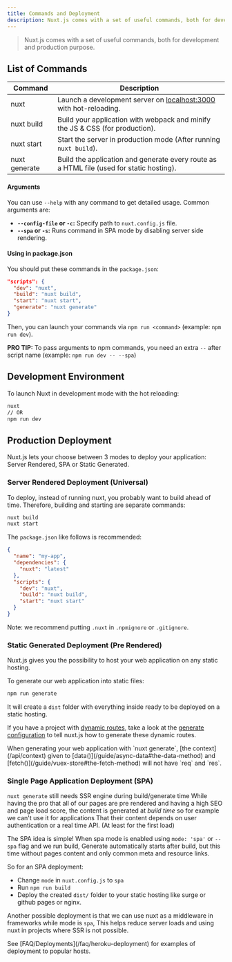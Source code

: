 ```yaml
---
title: Commands and Deployment
description: Nuxt.js comes with a set of useful commands, both for development and production purpose.
---
```


> Nuxt.js comes with a set of useful commands, both for development and production purpose.

## List of Commands

| Command         | Description                                                                                |
|-----------------|--------------------------------------------------------------------------------------------|
| nuxt            | Launch a development server on [localhost:3000](http://localhost:3000) with hot-reloading. |
| nuxt build      | Build your application with webpack and minify the JS & CSS (for production).              |
| nuxt start      | Start the server in production mode (After running `nuxt build`).                          |
| nuxt generate   | Build the application and generate every route as a HTML file (used for static hosting).   |

#### Arguments
You can use `--help` with any command to get detailed usage. Common arguments are:

- **`--config-file` or `-c`:** Specify path to `nuxt.config.js` file.
- **`--spa` or `-s`:** Runs command in SPA mode by disabling server side rendering.

#### Using in package.json

You should put these commands in the `package.json`:

```json
"scripts": {
  "dev": "nuxt",
  "build": "nuxt build",
  "start": "nuxt start",
  "generate": "nuxt generate"
}
```

Then, you can launch your commands via `npm run <command>` (example: `npm run dev`).

**PRO TIP:** To pass arguments to npm commands, you need an extra `--` after script name (example: `npm run dev -- --spa`)

## Development Environment

To launch Nuxt in development mode with the hot reloading:

```bash
nuxt
// OR
npm run dev
```

## Production Deployment

Nuxt.js lets your choose between 3 modes to deploy your application: Server Rendered, SPA or Static Generated.

### Server Rendered Deployment (Universal)

To deploy, instead of running nuxt, you probably want to build ahead of time. Therefore, building and starting are separate commands:

```bash
nuxt build
nuxt start
```

The `package.json` like follows is recommended:
```json
{
  "name": "my-app",
  "dependencies": {
    "nuxt": "latest"
  },
  "scripts": {
    "dev": "nuxt",
    "build": "nuxt build",
    "start": "nuxt start"
  }
}
```

Note: we recommend putting `.nuxt` in `.npmignore` or `.gitignore`.

### Static Generated Deployment (Pre Rendered)

Nuxt.js gives you the possibility to host your web application on any static hosting.

To generate our web application into static files:

```bash
npm run generate
```

It will create a `dist` folder with everything inside ready to be deployed on a static hosting.

If you have a project with [dynamic routes](/guide/routing#dynamic-routes), take a look at the [generate configuration](/api/configuration-generate) to tell nuxt.js how to generate these dynamic routes.

<div class="Alert">When generating your web application with `nuxt generate`, [the context](/api/context) given to [data()](/guide/async-data#the-data-method) and [fetch()](/guide/vuex-store#the-fetch-method) will not have `req` and `res`.</div>

### Single Page Application Deployment (SPA)

`nuxt generate` still needs SSR engine during build/generate time
While having the pro that all of our pages are pre rendered and having a high SEO and page load score, 
the content is generated at *build time* so for example we can't use it for applications
That their content depends on user authentication or a real time API. (At least for the first load)

The SPA idea is simple! When spa mode is enabled using `mode: 'spa'` or `--spa` flag and we run build,
Generate automatically starts after build, but this time without pages content and only common meta and resource links.

So for an SPA deployment:
 - Change `mode` in `nuxt.config.js` to `spa` 
 - Run `npm run build`
 - Deploy the created `dist/` folder to your static hosting like surge or github pages or nginx.

Another possible deployment is that we can use nuxt as a middleware in frameworks while mode is `spa`,
This helps reduce server loads and using nuxt in projects where SSR is not possible.


<div class="Alert">See [FAQ/Deployments](/faq/heroku-deployment) for examples of deployment to popular hosts.</div>

